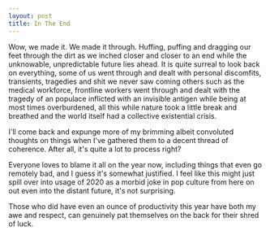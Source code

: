 ```yaml
---
layout: post
title: In The End
---
```

Wow, we made it. We made it through. Huffing, puffing and dragging our feet through the dirt as we inched closer and closer to an end while the unknowable, unpredictable future lies ahead. It is quite surreal to look back on everything, some of us went through and dealt with personal discomfits, transients, tragedies and shit we never saw coming others such as the medical workforce, frontline workers went through and dealt with the tragedy of an populace inflicted with an invisible antigen while being at most times overburdened, all this while nature took a little break and breathed and the world itself had a collective existential crisis.

I'll come back and expunge more of my brimming albeit convoluted thoughts on things when I've gathered them to a decent thread of coherence. After all, it's quite a lot to process right?

Everyone loves to blame it all on the year now, including things that even go remotely bad, and I guess it's somewhat justified. I feel like this might just spill over into usage of 2020 as a morbid joke in pop culture from here on out even into the distant future, it's not surprising. 

Those who did have even an ounce of productivity this year have both my awe and respect, can genuinely pat themselves on the back for their shred of luck.
